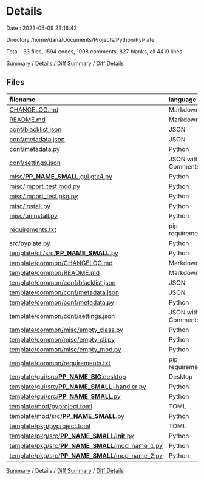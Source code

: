 # Details

Date : 2023-05-09 23:16:42

Directory /home/dana/Documents/Projects/Python/PyPlate

Total : 33 files,  1594 codes, 1998 comments, 827 blanks, all 4419 lines

[Summary](results.md) / Details / [Diff Summary](diff.md) / [Diff Details](diff-details.md)

## Files
| filename | language | code | comment | blank | total |
| :--- | :--- | ---: | ---: | ---: | ---: |
| [CHANGELOG.md](/CHANGELOG.md) | Markdown | 0 | 0 | 1 | 1 |
| [README.md](/README.md) | Markdown | 45 | 13 | 17 | 75 |
| [conf/blacklist.json](/conf/blacklist.json) | JSON | 0 | 0 | 1 | 1 |
| [conf/metadata.json](/conf/metadata.json) | JSON | 10 | 0 | 0 | 10 |
| [conf/metadata.py](/conf/metadata.py) | Python | 459 | 330 | 175 | 964 |
| [conf/settings.json](/conf/settings.json) | JSON with Comments | 0 | 0 | 1 | 1 |
| [misc/__PP_NAME_SMALL__.gui.gtk4.py](/misc/__PP_NAME_SMALL__.gui.gtk4.py) | Python | 36 | 93 | 41 | 170 |
| [misc/import_test.mod.py](/misc/import_test.mod.py) | Python | 0 | 31 | 12 | 43 |
| [misc/import_test.pkg.py](/misc/import_test.pkg.py) | Python | 0 | 29 | 14 | 43 |
| [misc/install.py](/misc/install.py) | Python | 26 | 42 | 13 | 81 |
| [misc/uninstall.py](/misc/uninstall.py) | Python | 20 | 42 | 13 | 75 |
| [requirements.txt](/requirements.txt) | pip requirements | 34 | 0 | 1 | 35 |
| [src/pyplate.py](/src/pyplate.py) | Python | 264 | 328 | 135 | 727 |
| [template/cli/src/__PP_NAME_SMALL__.py](/template/cli/src/__PP_NAME_SMALL__.py) | Python | 18 | 100 | 30 | 148 |
| [template/common/CHANGELOG.md](/template/common/CHANGELOG.md) | Markdown | 0 | 0 | 1 | 1 |
| [template/common/README.md](/template/common/README.md) | Markdown | 59 | 21 | 14 | 94 |
| [template/common/conf/blacklist.json](/template/common/conf/blacklist.json) | JSON | 0 | 0 | 1 | 1 |
| [template/common/conf/metadata.json](/template/common/conf/metadata.json) | JSON | 10 | 0 | 0 | 10 |
| [template/common/conf/metadata.py](/template/common/conf/metadata.py) | Python | 466 | 330 | 180 | 976 |
| [template/common/conf/settings.json](/template/common/conf/settings.json) | JSON with Comments | 0 | 0 | 1 | 1 |
| [template/common/misc/empty_class.py](/template/common/misc/empty_class.py) | Python | 8 | 79 | 18 | 105 |
| [template/common/misc/empty_cli.py](/template/common/misc/empty_cli.py) | Python | 18 | 100 | 30 | 148 |
| [template/common/misc/empty_mod.py](/template/common/misc/empty_mod.py) | Python | 5 | 57 | 13 | 75 |
| [template/common/requirements.txt](/template/common/requirements.txt) | pip requirements | 0 | 0 | 1 | 1 |
| [template/gui/src/__PP_NAME_BIG__.desktop](/template/gui/src/__PP_NAME_BIG__.desktop) | Desktop | 12 | 8 | 3 | 23 |
| [template/gui/src/__PP_NAME_SMALL__-handler.py](/template/gui/src/__PP_NAME_SMALL__-handler.py) | Python | 19 | 90 | 24 | 133 |
| [template/gui/src/__PP_NAME_SMALL__.py](/template/gui/src/__PP_NAME_SMALL__.py) | Python | 25 | 105 | 34 | 164 |
| [template/mod/pyproject.toml](/template/mod/pyproject.toml) | TOML | 21 | 8 | 5 | 34 |
| [template/mod/src/__PP_NAME_SMALL__.py](/template/mod/src/__PP_NAME_SMALL__.py) | Python | 5 | 57 | 13 | 75 |
| [template/pkg/pyproject.toml](/template/pkg/pyproject.toml) | TOML | 21 | 8 | 5 | 34 |
| [template/pkg/src/__PP_NAME_SMALL__/__init__.py](/template/pkg/src/__PP_NAME_SMALL__/__init__.py) | Python | 3 | 13 | 4 | 20 |
| [template/pkg/src/__PP_NAME_SMALL__/mod_name_1.py](/template/pkg/src/__PP_NAME_SMALL__/mod_name_1.py) | Python | 5 | 57 | 13 | 75 |
| [template/pkg/src/__PP_NAME_SMALL__/mod_name_2.py](/template/pkg/src/__PP_NAME_SMALL__/mod_name_2.py) | Python | 5 | 57 | 13 | 75 |

[Summary](results.md) / Details / [Diff Summary](diff.md) / [Diff Details](diff-details.md)